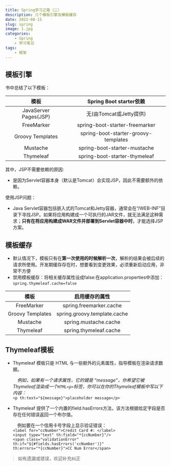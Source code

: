 ```yaml
---
title: Spring学习之路（二）
description: 几个模板引擎及模板缓存
date: 2022-08-15
slug: spring
image: 1.jpg
categories:
    - Spring
    - 学习笔记
tags:
    - 框架
---
```

## 模板引擎
书中总结了以下模板：

|          模板           |        Spring Boot starter依赖         |
|:---------------------:|:------------------------------------:|
| JavaServer Pages(JSP) |          无(由Tomcat或Jetty提供)          |
|      FreeMarker       |    spring-boot-starter-freemarker    |
|   Groovy Templates    | spring-boot-starter-groovy-templates |
|       Mustache        |     spring-boot-starter-mustache     |
|       Thymeleaf       |    spring-boot-starter-thymeleaf     |  

其中，JSP不需要依赖的原因:
* 是因为Servlet容器本身（默认是Tomcat）会实现JSP，因此不需要额外的依赖。  

使用JSP问题： 
* Java Servlet容器包括嵌入式的Tomcat和Jetty容器，通常会在“/WEB-INF”目录下寻找JSP。如果将应用构建成一个可执行的JAR文件，就无法满足这种需求；**只有在将应用构建成WAR文件并部署到Servlet容器中时**，才能选择JSP方案。

## 模板缓存
* 默认情况下，模板只有在**第⼀次使用的时候解析⼀次**，解析的结果会被后续的请求所使⽤。开发期缓存存在时，想要看到变更效果，必须重新启动应用，非常不方便 
* 禁用模板缓存：将相关缓存属性设成false:在application.properties中添加：
`spring.thymeleaf.cache=false`

|        模板        |           启用缓存的属性            |
|:----------------:|:----------------------------:|
|    FreeMarker    |   spring.freemarker.cache    |
| Groovy Templates | spring.groovy.template.cache |
|     Mustache     |    spring.mustache.cache     |
|    Thymeleaf     |    spring.thymeleaf.cache    |  

## Thymeleaf模板
* Thymeleaf 模板只是 HTML 与一些额外的元素属性，指导模板在渲染请求数据。 

  &emsp;_例如，如果有一个请求属性，它的键是 “message”，你希望它被Thymeleaf渲染成一个`HTML<p>`标签，你可以在你的Thymeleaf模板中写以下内容：_  
    `<p th:text="${message}">placeholder message</p>`

* Thymeleaf 提供了一个内置的field.hasErrors方法，该方法根据给定字段是否存在任何错误返回一个布尔值。  

  &emsp;例如要在一个信用卡号字段上显示验证错误：  
  `<label for="ccNumber">Credit Card #: </label>`  
  `<input type="text" th:field="*{ccNumber}"/>`  
  `<span class="validationError"`  
  `th:if="${#fields.hasErrors('ccNumber')}"`  
  `th:errors="*{ccNumber}">CC Num Error</span>`  

> 如有遗漏或错误，欢迎补充纠正